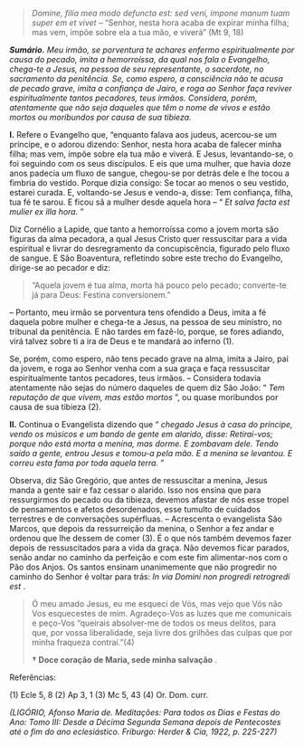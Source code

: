 > *Domine, filia mea modo defuncta est: sed veni, impone manum tuam super em et vivet* – “Senhor, nesta hora acaba de expirar minha filha; mas vem, impõe sobre ela a tua mão, e viverá” (Mt 9, 18)

***Sumário.** Meu irmão, se porventura te achares enfermo espiritualmente por causa do pecado, imita a hemorroíssa, da qual nos fala o Evangelho, chega-te a Jesus, na pessoa de seu representante, o sacerdote, no sacramento da penitência. Se, como espero, a consciência não te acusa de pecado grave, imita a confiança de Jairo, e roga ao Senhor faça reviver espiritualmente tantos pecadores, teus irmãos. Considera, porém, atentamente que não seja daqueles que têm o nome de vivos e estão mortos ou moribundos por causa de sua tibieza.*

**I.** Refere o Evangelho que, “enquanto falava aos judeus, acercou-se um príncipe, e o adorou dizendo: Senhor, nesta hora acaba de falecer minha filha; mas vem, impõe sobre ela tua mão e viverá. E Jesus, levantando-se, o foi seguindo com os seus discípulos. E eis que uma mulher, que havia doze anos padecia um fluxo de sangue, chegou-se por detrás dele e lhe tocou a fimbria do vestido. Porque dizia consigo: Se tocar ao menos o seu vestido, estarei curada. E, voltando-se Jesus e vendo-a, disse: Tem confiança, filha, tua fé te sarou. E ficou sã a mulher desde aquela hora – “ *Et salva facta est mulier ex illa hora.* ”

Diz Cornélio a Lapide, que tanto a hemorroíssa como a jovem morta são figuras da alma pecadora, a qual Jesus Cristo quer ressuscitar para a vida espiritual e livrar do desregramento da concupiscência, figurado pelo fluxo de sangue. E São Boaventura, refletindo sobre este trecho do Evangelho, dirige-se ao pecador e diz:

> “Aquela jovem é tua alma, morta há pouco pelo pecado; converte-te já para Deus: Festina conversionem.”

– Portanto, meu irmão se porventura tens ofendido a Deus, imita a fé daquela pobre mulher e chega-te a Jesus, na pessoa de seu ministro, no tribunal da penitência. E não tardes em fazê-lo, porque, se fores adiando, virá talvez sobre ti a ira de Deus e te mandará ao inferno (1).

Se, porém, como espero, não tens pecado grave na alma, imita a Jairo, pai da jovem, e roga ao Senhor venha com a sua graça e faça ressuscitar espiritualmente tantos pecadores, teus irmãos. – Considera todavia atentamente não sejas do número daqueles de quem diz São João: “ *Tem reputação de que vivem, mas estão mortos* ”, ou quase moribundos por causa de sua tibieza (2).

**II.** Continua o Evangelista dizendo que “ *chegado Jesus à casa do príncipe, vendo os músicos e um bando de gente em alarido, disse: Retirai-vos; porque não está morta a menina, mas dorme. E zombavam dele. Tendo saído a gente, entrou Jesus e tomou-a pela mão. E a menina se levantou. E correu esta fama por toda aquela terra.* ”

Observa, diz São Gregório, que antes de ressuscitar a menina, Jesus manda a gente sair e faz cessar o alarido. Isso nos ensina que para ressurgirmos do pecado ou da tibieza, devemos afastar de nós esse tropel de pensamentos e afetos desordenados, esse tumulto de cuidados terrestres e de conversações supérfluas. – Acrescenta o evangelista São Marcos, que depois da ressurreição da menina, o Senhor a fez andar e ordenou que lhe dessem de comer (3). É o que nós também devemos fazer depois de ressuscitados para a vida da graça. Não devemos ficar parados, senão andar no caminho da perfeição e com este fim alimentar-nos com o Pão dos Anjos. Os santos ensinam unanimemente que não progredir no caminho do Senhor é voltar para trás: *In via Domini non progredi retrogredi est* .

> Ó meu amado Jesus, eu me esqueci de Vós, mas vejo que Vós não Vos esquecestes de mim. Agradeço-Vos as luzes que me comunicais e peço-Vos “queirais absolver-me de todos os meus delitos, para que, por vossa liberalidade, seja livre dos grilhões das culpas que por minha fraqueza contraí.”(4)
>
> **† Doce coração de Maria, sede minha salvação** .

Referências:

\(1\) Ecle 5, 8 (2) Ap 3, 1 (3) Mc 5, 43 (4) Or. Dom. curr.

*(LIGÓRIO, Afonso Maria de. Meditações: Para todos os Dias e Festas do Ano: Tomo III: Desde a Décima Segunda Semana depois de Pentecostes até o fim do ano eclesiástico. Friburgo: Herder & Cia, 1922, p. 225-227)*
